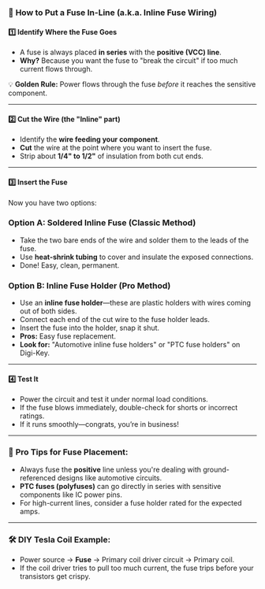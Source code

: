 ### 🔧 **How to Put a Fuse In-Line (a.k.a. Inline Fuse Wiring)**

#### **1️⃣ Identify Where the Fuse Goes**

- A fuse is always placed **in series** with the **positive (VCC) line**.
- **Why?** Because you want the fuse to "break the circuit" if too much current flows through.

💡 **Golden Rule:** Power flows through the fuse _before_ it reaches the sensitive component.

---

#### **2️⃣ Cut the Wire (the "Inline" part)**

- Identify the **wire feeding your component**.
- **Cut** the wire at the point where you want to insert the fuse.
- Strip about **1/4" to 1/2"** of insulation from both cut ends.

---

#### **3️⃣ Insert the Fuse**

Now you have two options:

### **Option A: Soldered Inline Fuse (Classic Method)**

- Take the two bare ends of the wire and solder them to the leads of the fuse.
- Use **heat-shrink tubing** to cover and insulate the exposed connections.
- Done! Easy, clean, permanent.

### **Option B: Inline Fuse Holder (Pro Method)**

- Use an **inline fuse holder**—these are plastic holders with wires coming out of both sides.
- Connect each end of the cut wire to the fuse holder leads.
- Insert the fuse into the holder, snap it shut.
- **Pros:** Easy fuse replacement.
- **Look for:** "Automotive inline fuse holders" or "PTC fuse holders" on Digi-Key.

---

#### **4️⃣ Test It**

- Power the circuit and test it under normal load conditions.
- If the fuse blows immediately, double-check for shorts or incorrect ratings.
- If it runs smoothly—congrats, you’re in business!

---

### 🧠 **Pro Tips for Fuse Placement:**

- Always fuse the **positive** line unless you're dealing with ground-referenced designs like automotive circuits.
- **PTC fuses (polyfuses)** can go directly in series with sensitive components like IC power pins.
- For high-current lines, consider a fuse holder rated for the expected amps.

---

### 🛠️ **DIY Tesla Coil Example:**

- Power source → **Fuse** → Primary coil driver circuit → Primary coil.
- If the coil driver tries to pull too much current, the fuse trips before your transistors get crispy.